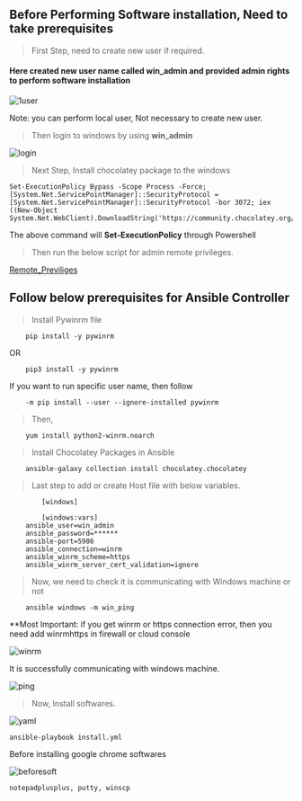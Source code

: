 ## Before Performing Software installation, Need to take prerequisites  

> First Step, need to create new user if required.

#### Here created new user name called **win_admin** and provided admin rights to perform software installation

![1user](https://user-images.githubusercontent.com/67817741/183625081-81753c46-e0ab-4a71-9d14-ee3c3bfb765d.jpg)

Note: you can perform local user, Not necessary to create new user. 

> Then login to windows by using **win_admin**

![login](https://user-images.githubusercontent.com/67817741/183619159-4b2352fc-bef9-42aa-8396-61faf1caa271.JPG)


> Next Step, Install chocolatey package to the windows

	Set-ExecutionPolicy Bypass -Scope Process -Force; [System.Net.ServicePointManager]::SecurityProtocol = [System.Net.ServicePointManager]::SecurityProtocol -bor 3072; iex ((New-Object System.Net.WebClient).DownloadString('https://community.chocolatey.org/install.ps1'))

The above command will **Set-ExecutionPolicy** through Powershell


> Then run the below script for admin remote privileges.

[Remote_Previliges](https://github.com/VenkatProjects/Ansible-and-Windows/blob/main/Install_software/Remote_Privileges.txt)

## Follow below prerequisites for Ansible Controller

> Install Pywinrm file

		pip install -y pywinrm
		
OR		

		pip3 install -y pywinrm
		
If you want to run specific user name, then follow 

		-m pip install --user --ignore-installed pywinrm

> Then,	
		
		yum install python2-winrm.noarch

> Install Chocolatey Packages in Ansible

		ansible-galaxy collection install chocolatey.chocolatey
	
> Last step to add or create Host file with below variables.

			[windows]
			
			[windows:vars]
		ansible_user=win_admin
		ansible_password=******
		ansible-port=5986
		ansible_connection=winrm
		ansible_winrm_scheme=https
		ansible_winrm_server_cert_validation=ignore
		
> Now, we need to check it is communicating with Windows machine or not

		ansible windows -m win_ping
		

**Most Important: if you get winrm or https connection error, then you need add winrmhttps in firewall or cloud console 

![winrm](https://user-images.githubusercontent.com/67817741/183627592-550bcf87-a5c9-4b30-99ca-c5ab61d39f11.JPG)

It is successfully communicating with windows machine.

![ping](https://user-images.githubusercontent.com/67817741/183627223-282ae3a4-188d-451c-8680-38a9853c5983.JPG)


> Now, Install softwares. 

![yaml](https://user-images.githubusercontent.com/67817741/183628457-9574cc2a-5605-4594-b158-34a384eadb2c.JPG)


	ansible-playbook install.yml 
	
Before installing google chrome softwares

![beforesoft](https://user-images.githubusercontent.com/67817741/183628746-400e8d5c-b82e-421d-bd61-495b01351416.JPG)

	
	notepadplusplus, putty, winscp